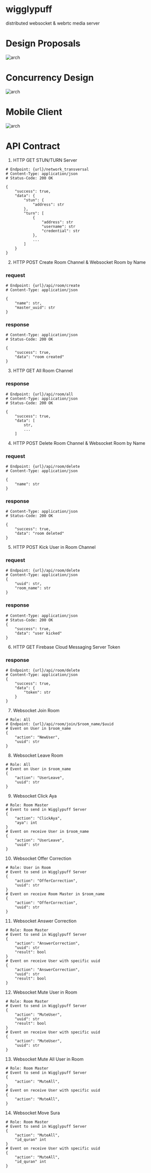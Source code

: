 # wigglypuff
distributed websocket &amp; webrtc media server

# Design Proposals
![arch](assets/architecture.png)

# Concurrency Design
![arch](assets/actor-design.png)

# Mobile Client
![arch](assets/mobile.png)

# API Contract
1. HTTP GET STUN/TURN Server
```
# Endpoint: {url}/network_transversal
# Content-Type: application/json
# Status-Code: 200 OK

{
    "success": true,
    "data": {
        "stun": {
            "address": str
        },
        "turn": [
            {
                "address": str
                "username": str
                "credential": str
            },
            ...
        ]
    }
}
```
2. HTTP POST Create Room Channel & Websocket Room by Name

### request
```
# Endpoint: {url}/api/room/create
# Content-Type: application/json

{
	"name": str,
	"master_uuid": str
}
```

### response
```
# Content-Type: application/json
# Status-Code: 200 OK

{
    "success": true,
    "data": "room created"
}
```

3. HTTP GET All Room Channel

### response
```
# Endpoint: {url}/api/room/all
# Content-Type: application/json
# Status-Code: 200 OK

{
    "success": true,
    "data": [
        str,
        ...
    ]
```

4. HTTP POST Delete Room Channel & Websocket Room by Name

### request
```
# Endpoint: {url}/api/room/delete
# Content-Type: application/json

{
	"name": str
}
```

### response
```
# Content-Type: application/json
# Status-Code: 200 OK

{
    "success": true,
    "data": "room deleted"
}
```

5. HTTP POST Kick User in Room Channel

### request
```
# Endpoint: {url}/api/room/delete
# Content-Type: application/json
{
	"uuid": str,
	"room_name": str
}
```

### response
```
# Content-Type: application/json
# Status-Code: 200 OK
{
    "success": true,
    "data": "user kicked"
}
```

6. HTTP GET Firebase Cloud Messaging Server Token
### response
```
# Endpoint: {url}/api/room/delete
# Content-Type: application/json
{
    "success": true,
    "data": {
        "token": str
    }
}
```

7. Websocket Join Room
```
# Role: All
# Endpoint: {url}/api/room/join/$room_name/$uuid
# Event on User in $room_name
{
    "action": "NewUser",
    "uuid": str
}
```

8. Websocket Leave Room
```
# Role: All
# Event on User in $room_name
{
    "action": "UserLeave",
    "uuid": str
}
```

9. Websocket Click Aya
```
# Role: Room Master
# Event to send in Wigglypuff Server
{
    "action": "ClickAya", 
    "aya": int
}
# Event on receive User in $room_name
{
    "action": "UserLeave",
    "uuid": str
}
```

10. Websocket Offer Correction
```
# Role: User in Room
# Event to send in Wigglypuff Server
{
    "action": "OfferCorrection", 
    "uuid": str
}
# Event on receive Room Master in $room_name
{
    "action": "OfferCorrection", 
    "uuid": str
}
```

11. Websocket Answer Correction
```
# Role: Room Master
# Event to send in Wigglypuff Server
{
    "action": "AnswerCorrection", 
    "uuid": str
    "result": bool
}
# Event on receive User with specific uuid
{
    "action": "AnswerCorrection", 
    "uuid": str
    "result": bool
}
```

12. Websocket Mute User in Room
```
# Role: Room Master
# Event to send in Wigglypuff Server
{
    "action": "MuteUser", 
    "uuid": str
    "result": bool
}
# Event on receive User with specific uuid
{
    "action": "MuteUser", 
    "uuid": str
}
```

13. Websocket Mute All User in Room
```
# Role: Room Master
# Event to send in Wigglypuff Server
{
    "action": "MuteAll", 
}
# Event on receive User with specific uuid
{
    "action": "MuteAll", 
}
```

14. Websocket Move Sura
```
# Role: Room Master
# Event to send in Wigglypuff Server
{
    "action": "MuteAll", 
    "id_quran" int
}
# Event on receive User with specific uuid
{
    "action": "MuteAll", 
    "id_quran" int
}
```